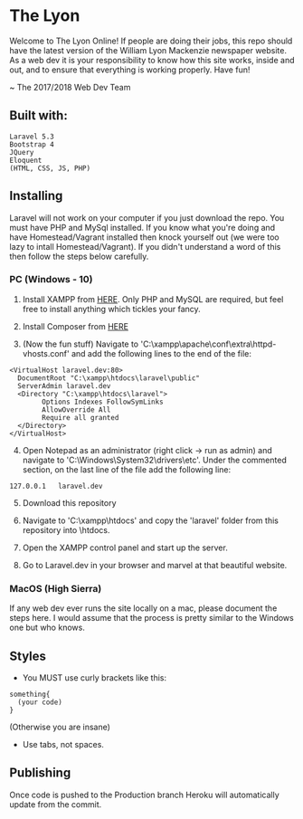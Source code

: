 # The Lyon

Welcome to The Lyon Online! If people are doing their jobs, this repo should have the latest version of the William Lyon Mackenzie newspaper website. As a web dev it is your responsibility to know how this site works, inside and out, and to ensure that everything is working properly. Have fun!

~ The 2017/2018 Web Dev Team

## Built with:

```
Laravel 5.3
Bootstrap 4
JQuery
Eloquent
(HTML, CSS, JS, PHP)
```

## Installing

Laravel will not work on your computer if you just download the repo. You must have PHP and MySql installed. If you know what you're doing and have Homestead/Vagrant installed then knock yourself out (we were too lazy to intall Homestead/Vagrant). If you didn't understand a word of this then follow the steps below carefully.

### PC (Windows - 10)

1. Install XAMPP from [HERE](https://www.apachefriends.org/index.html). Only PHP and MySQL are required, but feel free to install anything which tickles your fancy.

2. Install Composer from [HERE](https://getcomposer.org/download/)

3. (Now the fun stuff) Navigate to 'C:\xampp\apache\conf\extra\httpd-vhosts.conf' and add the following lines to the end of the file:
```
<VirtualHost laravel.dev:80>
  DocumentRoot "C:\xampp\htdocs\laravel\public"
  ServerAdmin laravel.dev
  <Directory "C:\xampp\htdocs\laravel">
        Options Indexes FollowSymLinks
        AllowOverride All
        Require all granted
  </Directory>
</VirtualHost>
```

4. Open Notepad as an administrator (right click -> run as admin) and navigate to 'C:\Windows\System32\drivers\etc'. Under the commented section, on the last line of the file add the following line:
```
127.0.0.1	laravel.dev
```
5. Download this repository

6. Navigate to 'C:\xampp\htdocs' and copy the 'laravel' folder from this repository into \htdocs.

7. Open the XAMPP control panel and start up the server.

8. Go to Laravel.dev in your browser and marvel at that beautiful website.

### MacOS (High Sierra)

If any web dev ever runs the site locally on a mac, please document the steps here. I would assume that the process is pretty similar to the Windows one but who knows.

## Styles

- You MUST use curly brackets like this:
```
something{
  (your code)
}
```
(Otherwise you are insane)

- Use tabs, not spaces.

## Publishing

Once code is pushed to the Production branch Heroku will automatically update from the commit.
